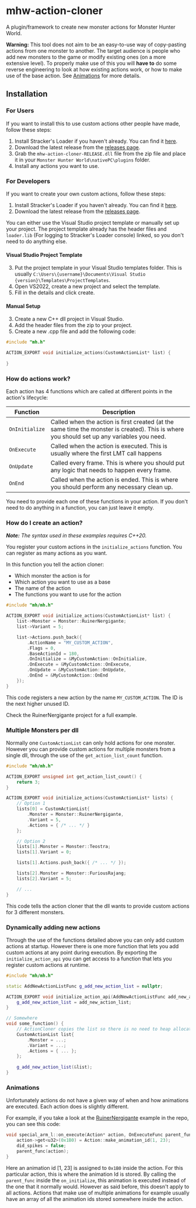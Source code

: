 # mhw-action-cloner
A plugin/framework to create new monster actions for Monster Hunter World.

**Warning:** This tool does not aim to be an easy-to-use way of copy-pasting actions from one monster to another. The target audience is people who add new monsters to the game or modify existing ones (on a more extensive level).
To properly make use of this you will **have to** do some reverse engineering to look at how existing actions work, or how to make use of the base action. See [Animations](#animations) for more details.

## Installation
### For Users
If you want to install this to use custom actions other people have made, follow these steps:
1. Install Stracker's Loader if you haven't already. You can find it [here](https://www.nexusmods.com/monsterhunterworld/mods/1982).
2. Download the latest release from the [releases page](https://github.com/Fexty12573/mhw-action-cloner/releases).
3. Grab the `mhw-action-cloner-RELEASE.dll` file from the zip file and place it in your `Monster Hunter World\nativePC\plugins` folder.
4. Install any actions you want to use.


### For Developers
If you want to create your own custom actions, follow these steps:
1. Install Stracker's Loader if you haven't already. You can find it [here](https://www.nexusmods.com/monsterhunterworld/mods/1982).
2. Download the latest release from the [releases page](https://github.com/Fexty12573/mhw-action-cloner/releases).

You can either use the Visual Studio project template or manually set up your project.
The project template already has the header files and `loader.lib` (For logging to Stracker's Loader console) linked, so you don't need to do anything else.

#### Visual Studio Project Template
3. Put the project template in your Visual Studio templates folder. This is usually `C:\Users\{username}\Documents\Visual Studio {version}\Templates\ProjectTemplates`.
4. Open VS2022, create a new project and select the template.
5. Fill in the details and click create.

#### Manual Setup
3. Create a new C++ dll project in Visual Studio.
4. Add the header files from the zip to your project.
5. Create a new .cpp file and add the following code:

```cpp
#include "mh.h"

ACTION_EXPORT void initialize_actions(CustomActionList* list) {
    
}
```

### How do actions work?
Each action has 4 functions which are called at different points in the action's lifecycle:

| Function | Description |
| --- | --- |
| `OnInitialize` | Called when the action is first created (at the same time the monster is created). This is where you should set up any variables you need. |
| `OnExecute` | Called when the action is executed. This is usually where the first LMT call happens |
| `OnUpdate` | Called every frame. This is where you should put any logic that needs to happen every frame. |
| `OnEnd` | Called when the action is ended. This is where you should perform any necessary clean up. |

You need to provide each one of these functions in your action. If you don't need to do anything in a function, you can just leave it empty.

### How do I create an action?
***Note:** The syntax used in these examples requires C++20.*

You register your custom actions in the `initialize_actions` function. You can register as many actions as you want.

In this function you tell the action cloner:
- Which monster the action is for
- Which action you want to use as a base
- The name of the action
- The functions you want to use for the action

```cpp
#include "mh/mh.h"

ACTION_EXPORT void initialize_actions(CustomActionList* list) {
    list->Monster = Monster::RuinerNergigante;
    list->Variant = 5;

    list->Actions.push_back({
        .ActionName = "MY_CUSTOM_ACTION",
        .Flags = 0,
        .BaseActionId = 180,
        .OnInitialize = &MyCustomAction::OnInitialize,
        .OnExecute = &MyCustomAction::OnExecute,
        .OnUpdate = &MyCustomAction::OnUpdate,
        .OnEnd = &MyCustomAction::OnEnd
    });
}
```
This code registers a new action by the name `MY_CUSTOM_ACTION`. The ID is the next higher unused ID.

Check the RuinerNergigante project for a full example.

### Multiple Monsters per dll
Normally one `CustomActionList` can only hold actions for one monster. However you can provide custom actions for multiple monsters from a single dll, through the use of the `get_action_list_count` function.

```cpp
#include "mh/mh.h"

ACTION_EXPORT unsigned int get_action_list_count() {
    return 3;
}

ACTION_EXPORT void initialize_actions(CustomActionList* lists) {
    // Option 1
    lists[0] = CustomActionList{
        .Monster = Monster::RuinerNergigante,
        .Variant = 5,
        .Actions = { /* ... */ }
    };

    // Option 2
    lists[1].Monster = Monster::Teostra;
    lists[1].Variant = 0;

    lists[1].Actions.push_back({ /* ... */ });

    lists[2].Monster = Monster::FuriousRajang;
    lists[2].Variant = 5;

    // ...
}
```
This code tells the action cloner that the dll wants to provide custom actions for 3 different monsters.

### Dynamically adding new actions
Through the use of the functions detailed above you can only add custom actions at startup. However there is one more function that lets you add custom actions at any point during execution.
By exporting the `initialize_action_api` you can get access to a function that lets you register custom actions at runtime.

```cpp
#include "mh/mh.h"

static AddNewActionListFunc g_add_new_action_list = nullptr;

ACTION_EXPORT void initialize_action_api(AddNewActionListFunc add_new_action_list) {
    g_add_new_action_list = add_new_action_list;
}

// Somewhere
void some_function() {
    // ActionCloner copies the list so there is no need to heap allocate it.
    CustomActionList list{
        .Monster = ...;
        .Variant = ...;
        .Actions = { ... };
    };
    
    g_add_new_action_list(&list);
}
```

### Animations
Unfortunately actions do not have a given way of when and how animations are executed. Each action does is slightly different.

For example, if you take a look at the [RuinerNergigante](https://github.com/Fexty12573/mhw-action-cloner/blob/027b66ebaf04da986ec6b9af3b571e991d3bd88b/RuinerNergigante/CustomActions.cpp#L16) example in the repo, you can see this code:
```cpp
void special_arm_l::on_execute(Action* action, OnExecuteFunc parent_func, OnExecuteFunc base_func) {
    action->get<u32>(0x1B0) = Action::make_animation_id(1, 23);
    did_spikes = false;
    parent_func(action);
}
```

Here an animation id [1, 23] is assigned to `0x1B0` inside the action. For this particular action, this is where the animation Id is stored. By calling the `parent_func` inside the `on_initialize`, this animation is executed instead of the one that it normally would. However as said before, this doesn't apply to all actions. Actions that make use of multiple animations for example usually have an array of all the animation ids stored somewhere inside the action.
